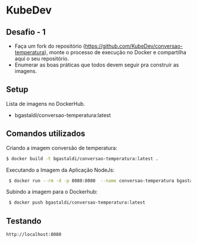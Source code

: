# KubeDev
## Desafio - 1

- Faça um fork do repositório (https://github.com/KubeDev/conversao-temperatura), monte o processo de execução no Docker e compartilha aqui o seu repositório.
- Enumerar as boas práticas que todos devem seguir pra construir as imagens.

## Setup

Lista de imagens no DockerHub.
- bgastaldi/conversao-temperatura:latest

## Comandos utilizados

Criando a imagem conversão de temperatura:
``` bash
$ docker build -t bgastaldi/conversao-temperatura:latest .
```

Executando a Imagem da Aplicação NodeJs:
``` bash
 $ docker run --rm -d -p 8080:8080  --name conversao-temperatura bgastaldi/conversao-temperatura:latest
```

Subindo a imagem para o Dockerhub:
``` bash
 $ docker push bgastaldi/conversao-temperatura:latest
```

## Testando
```
http://localhost:8080
```

